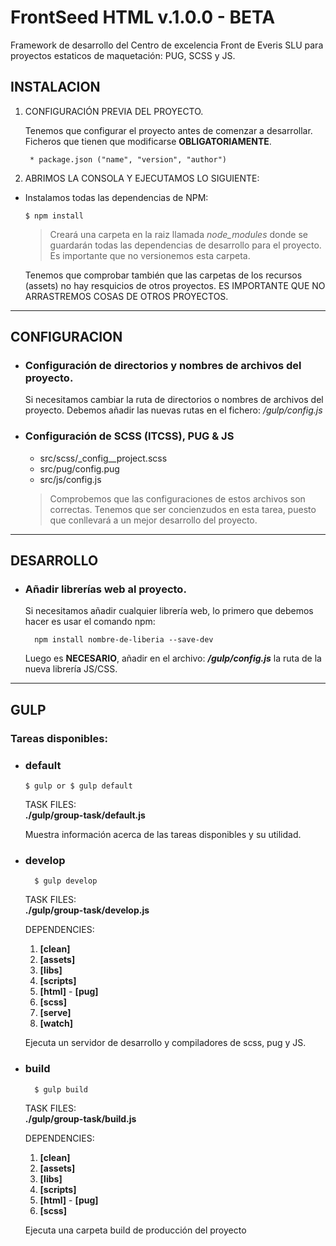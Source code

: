 # FrontSeed HTML v.1.0.0 - BETA

Framework de desarrollo del Centro de excelencia Front de Everis SLU para proyectos estaticos de maquetación: PUG, SCSS y JS.

## INSTALACION

1. CONFIGURACIÓN PREVIA DEL PROYECTO. 
	
	Tenemos que configurar el proyecto antes de comenzar a desarrollar. Ficheros que tienen que modificarse __OBLIGATORIAMENTE__.

		* package.json ("name", "version", "author")

2. ABRIMOS LA CONSOLA Y EJECUTAMOS LO SIGUIENTE:

+ Instalamos todas las dependencias de NPM: 
	```
	$ npm install
	```
	> Creará una carpeta en la raiz llamada *node_modules* donde se guardarán todas las dependencias de desarrollo para el proyecto. Es importante que no versionemos esta carpeta.

	Tenemos que comprobar también que las carpetas de los recursos (assets) no hay resquicios de otros proyectos. ES IMPORTANTE QUE NO ARRASTREMOS COSAS DE OTROS PROYECTOS. 
---

## CONFIGURACION

+ ### Configuración de directorios y nombres de archivos del proyecto.

	Si necesitamos cambiar la ruta de directorios o nombres de archivos del proyecto. Debemos añadir las nuevas rutas en el fichero: */gulp/config.js*

+ ### Configuración de SCSS (ITCSS), PUG & JS

	+ src/scss/_config__project.scss 
	+ src/pug/config.pug
	+ src/js/config.js

	> Comprobemos que las configuraciones de estos archivos son correctas. Tenemos que ser concienzudos en esta tarea, puesto que conllevará a un mejor desarrollo del proyecto. 

---

## DESARROLLO

+ ### Añadir librerías web al proyecto.

	Si necesitamos añadir cualquier librería web, lo primero que debemos hacer es usar el comando npm:
		
		npm install nombre-de-liberia --save-dev

	Luego es __NECESARIO__, añadir en el archivo: __*/gulp/config.js*__ la ruta de la nueva librería JS/CSS.

---

## GULP

### Tareas disponibles:

+ ### default
	````
	$ gulp or $ gulp default
	````

	TASK FILES:  
	__./gulp/group-task/default.js__

	Muestra información acerca de las tareas disponibles y su utilidad.

+ ### develop

		$ gulp develop

	TASK FILES:  
	__./gulp/group-task/develop.js__

	DEPENDENCIES:
	1. __[clean]__
	2. __[assets]__
	3. __[libs]__
	4. __[scripts]__
	5. __[html]__ - __[pug]__
	6. __[scss]__
	7. __[serve]__
	8. __[watch]__

	Ejecuta un servidor de desarrollo y compiladores de scss, pug y JS.


+ ### build

		$ gulp build

	TASK FILES:  
	__./gulp/group-task/build.js__

	DEPENDENCIES:
	1. __[clean]__
	2. __[assets]__
	3. __[libs]__
	4. __[scripts]__
	5. __[html]__ - __[pug]__
	6. __[scss]__

	Ejecuta una carpeta build de producción del proyecto
